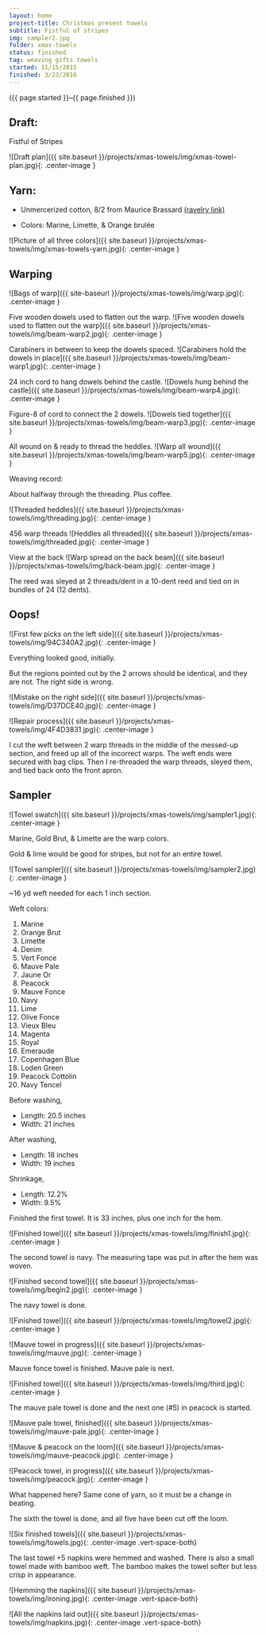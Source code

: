 ```yaml
---
layout: home
project-title: Christmas present towels
subtitle: Fistful of stripes
img: sampler2.jpg
folder: xmas-towels
status: finished
tag: weaving gifts towels
started: 11/15/2015
finished: 3/23/2016
---
```

<p class="center">({{ page.started }}–{{ page.finished }})</p>

## Draft:
<span class="h4">Fistful of Stripes</span>

![Draft plan]({{ site.baseurl }}/projects/xmas-towels/img/xmas-towel-plan.jpg){: .center-image }
	
## Yarn:
- Unmercerized cotton, 8/2 from Maurice Brassard [(ravelry link)](http://www.ravelry.com/yarns/library/maurice-brassard-et-fils-inc-8-2-unmercerized-cotton)

- Colors: Marine, Limette, & Orange brulée

![Picture of all three colors]({{ site.baseurl }}/projects/xmas-towels/img/xmas-towels-yarn.jpg){: .center-image }

## Warping

![Bags of warp]({{ site-baseurl }}/projects/xmas-towels/img/warp.jpg){: .center-image }

Five wooden dowels used to flatten out the warp.
![Five wooden dowels used to flatten out the warp]({{ site.baseurl }}/projects/xmas-towels/img/beam-warp2.jpg){: .center-image }

Carabiners in between to keep the dowels spaced.
![Carabiners hold the dowels in place]({{ site.baseurl }}/projects/xmas-towels/img/beam-warp1.jpg){: .center-image }

24 inch cord to hang dowels behind the castle.
![Dowels hung behind the castle]({{ site.baseurl }}/projects/xmas-towels/img/beam-warp4.jpg){: .center-image }

Figure-8 of cord to connect the 2 dowels.
![Dowels tied together]({{ site.baseurl }}/projects/xmas-towels/img/beam-warp3.jpg){: .center-image }

All wound on & ready to thread the heddles.
![Warp all wound]({{ site.baseurl }}/projects/xmas-towels/img/beam-warp5.jpg){: .center-image }

Weaving record:

About halfway through the threading. Plus coffee.

![Threaded heddles]({{ site.baseurl }}/projects/xmas-towels/img/threading.jpg){: .center-image }

456 warp threads
![Heddles all threaded]({{ site.baseurl }}/projects/xmas-towels/img/threaded.jpg){: .center-image }

View at the back
![Warp spread on the back beam]({{ site.baseurl }}/projects/xmas-towels/img/back-beam.jpg){: .center-image }

The reed was sleyed at 2 threads/dent in a 10-dent reed and tied on in bundles of 24 (12 dents).

## Oops!

![First few picks on the left side]({{ site.baseurl }}/projects/xmas-towels/img/94C340A2.jpg){: .center-image }

Everything looked good, initially.

But the regions pointed out by the 2 arrows should be identical, and they are not. The right side is wrong.

![Mistake on the right side]({{ site.baseurl }}/projects/xmas-towels/img/D37DCE40.jpg){: .center-image }

![Repair process]({{ site.baseurl }}/projects/xmas-towels/img/4F4D3831.jpg){: .center-image }

I cut the weft between 2 warp threads in the middle of the messed-up section, and freed up all of the incorrect warps. The weft ends were secured with bag clips. Then I re-threaded the warp threads, sleyed them, and tied back onto the front apron.

## Sampler

![Towel swatch]({{ site.baseurl }}/projects/xmas-towels/img/sampler1.jpg){: .center-image }

Marine, Gold Brut, & Limette are the warp colors.

Gold & lime would be good for stripes, but not for an entire towel.

![Towel sampler]({{ site.baseurl }}/projects/xmas-towels/img/sampler2.jpg){: .center-image }

~16 yd weft needed for each 1 inch section.

Weft colors:

1. Marine
2. Orange Brut
3. Limette
4. Denim
5. Vert Fonce
6. Mauve Pale
7. Jaune Or
8. Peacock
9. Mauve Fonce
10. Navy
11. Lime
12. Olive Fonce
13. Vieux Bleu
14. Magenta
15. Royal
16. Emeraude
17. Copenhagen Blue
18. Loden Green
19. Peacock Cottolin
20. Navy Tencel

Before washing,
- Length: 20.5 inches
- Width: 21 inches

After washing,
- Length: 18 inches
- Width: 19 inches

Shrinkage,
- Length: 12.2%
- Width: 9.5%

Finished the first towel. It is 33 inches, plus one inch for the hem.

![Finished towel]({{ site.baseurl }}/projects/xmas-towels/img/finish1.jpg){: .center-image }

The second towel is navy. The measuring tape was put in after the hem was woven.

![Finished second towel]({{ site.baseurl }}/projects/xmas-towels/img/begin2.jpg){: .center-image }

The navy towel is done.

![Finished towel]({{ site.baseurl }}/projects/xmas-towels/img/towel2.jpg){: .center-image }

![Mauve towel in progress]({{ site.baseurl }}/projects/xmas-towels/img/mauve.jpg){: .center-image }

Mauve fonce towel is finished. Mauve pale is next.

![Finished towel]({{ site.baseurl }}/projects/xmas-towels/img/third.jpg){: .center-image }

The mauve pale towel is done and the next one (#5) in peacock is started.

![Mauve pale towel, finished]({{ site.baseurl }}/projects/xmas-towels/img/mauve-pale.jpg){: .center-image }

![Mauve & peacock on the loom]({{ site.baseurl }}/projects/xmas-towels/img/mauve-peacock.jpg){: .center-image }

![Peacock towel, in progress]({{ site.baseurl }}/projects/xmas-towels/img/peacock.jpg){: .center-image }

What happened here? Same cone of yarn, so it must be a change in beating.

The sixth the towel is done, and all five have been cut off the loom.

![Six finished towels]({{ site.baseurl }}/projects/xmas-towels/img/towels.jpg){: .center-image .vert-space-both}

The last towel +5 napkins were hemmed and washed. There is also a small towel made with bamboo weft. The bamboo makes the towel softer but less crisp in appearance.

![Hemming the napkins]({{ site.baseurl }}/projects/xmas-towels/img/ironing.jpg){: .center-image .vert-space-both}

![All the napkins laid out]({{ site.baseurl }}/projects/xmas-towels/img/napkins.jpg){: .center-image .vert-space-both}